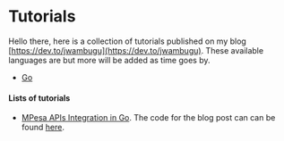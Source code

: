 # Tutorials

Hello there, here is a collection of tutorials published on my blog [https://dev.to/jwambugu](https://dev.to/jwambugu).
These available languages are but more will be added as time goes by.

- [Go](https://go.dev/)

#### Lists of tutorials

- [MPesa APIs Integration in Go](https://dev.to/jwambugu/mpesa-apis-integration-in-go-180c). The code for the blog post
  can can be found [here](https://github.com/jwambugu/tutorials/tree/main/go/mpesa).
